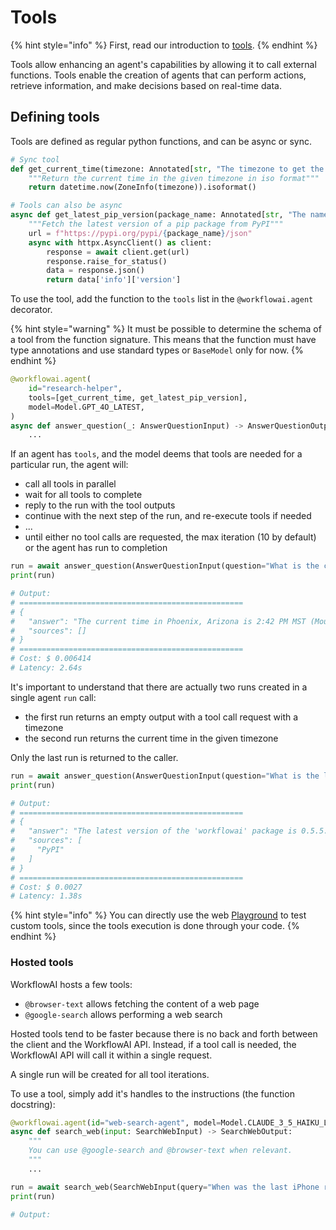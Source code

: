 # Tools

{% hint style="info" %}
First, read our introduction to [tools](../../concepts/tools.md).
{% endhint %}

Tools allow enhancing an agent's capabilities by allowing it to call external functions. Tools enable the creation of agents that can perform actions, retrieve information, and make decisions based on real-time data.

## Defining tools

Tools are defined as regular python functions, and can be async or sync.

```python
# Sync tool
def get_current_time(timezone: Annotated[str, "The timezone to get the current time in. e-g Europe/Paris"]) -> str:
    """Return the current time in the given timezone in iso format"""
    return datetime.now(ZoneInfo(timezone)).isoformat()

# Tools can also be async
async def get_latest_pip_version(package_name: Annotated[str, "The name of the pip package to check"]) -> str:
    """Fetch the latest version of a pip package from PyPI"""
    url = f"https://pypi.org/pypi/{package_name}/json"
    async with httpx.AsyncClient() as client:
        response = await client.get(url)
        response.raise_for_status()
        data = response.json()
        return data['info']['version']
```

To use the tool, add the function to the `tools` list in the `@workflowai.agent` decorator.

{% hint style="warning" %}
It must be possible to determine the schema of a tool from the function signature. This means that
the function must have type annotations and use standard types or `BaseModel` only for now.
{% endhint %}


```python
@workflowai.agent(
    id="research-helper",
    tools=[get_current_time, get_latest_pip_version],
    model=Model.GPT_4O_LATEST,
)
async def answer_question(_: AnswerQuestionInput) -> AnswerQuestionOutput:
    ...
```

If an agent has `tools`, and the model
deems that tools are needed for a particular run, the agent will:
- call all tools in parallel
- wait for all tools to complete
- reply to the run with the tool outputs
- continue with the next step of the run, and re-execute tools if needed
- ...
- until either no tool calls are requested, the max iteration (10 by default) or the agent has run to completion

```python
run = await answer_question(AnswerQuestionInput(question="What is the current time in Phoenix, AZ?"))
print(run)

# Output:
# ==================================================
# {
#   "answer": "The current time in Phoenix, Arizona is 2:42 PM MST (Mountain Standard Time) on February 14, 2025.",
#   "sources": []
# }
# ==================================================
# Cost: $ 0.006414
# Latency: 2.64s
```

It's important to understand that there are actually two runs created in a single agent `run` call:
- the first run returns an empty output with a tool call request with a timezone
- the second run returns the current time in the given timezone

Only the last run is returned to the caller.

```python
run = await answer_question(AnswerQuestionInput(question="What is the latest version of workflowai package?"))
print(run)

# Output:
# ==================================================
# {
#   "answer": "The latest version of the 'workflowai' package is 0.5.5.",
#   "sources": [
#     "PyPI"
#   ]
# }
# ==================================================
# Cost: $ 0.0027
# Latency: 1.38s
```

{% hint style="info" %}
You can directly use the web [Playground](../../features/playground.md) to test custom tools, since the tools execution is done through your code.
{% endhint %}

### Hosted tools

WorkflowAI hosts a few tools:

- `@browser-text` allows fetching the content of a web page
- `@google-search` allows performing a web search

Hosted tools tend to be faster because there is no back and forth between the client and the WorkflowAI API. Instead,
if a tool call is needed, the WorkflowAI API will call it within a single request.

A single run will be created for all tool iterations.

To use a tool, simply add it's handles to the instructions (the function docstring):

```python
@workflowai.agent(id="web-search-agent", model=Model.CLAUDE_3_5_HAIKU_LATEST)
async def search_web(input: SearchWebInput) -> SearchWebOutput:
    """
    You can use @google-search and @browser-text when relevant.
    """
    ...
```

```python
run = await search_web(SearchWebInput(query="When was the last iPhone released?"))
print(run)

# Output:
```
